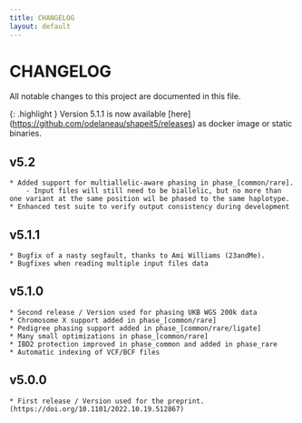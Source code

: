 ```yaml
---
title: CHANGELOG
layout: default
---
```


# CHANGELOG

All notable changes to this project are documented in this file.

{: .highlight }
Version 5.1.1 is now available [here] (https://github.com/odelaneau/shapeit5/releases) as docker image or static binaries. 

## v5.2
	* Added support for multiallelic-aware phasing in phase_[common/rare]. 
		- Input files will still need to be biallelic, but no more than one variant at the same position wil be phased to the same haplotype.
	* Enhanced test suite to verify output consistency during development

## v5.1.1
	* Bugfix of a nasty segfault, thanks to Ami Williams (23andMe). 
	* Bugfixes when reading multiple input files data	

## v5.1.0
	* Second release / Version used for phasing UKB WGS 200k data
	* Chromosome X support added in phase_[common/rare]
	* Pedigree phasing support added in phase_[common/rare/ligate]
	* Many small optimizations in phase_[common/rare]
	* IBD2 protection improved in phase_common and added in phase_rare
	* Automatic indexing of VCF/BCF files	

## v5.0.0
	* First release / Version used for the preprint. (https://doi.org/10.1101/2022.10.19.512867)
	
